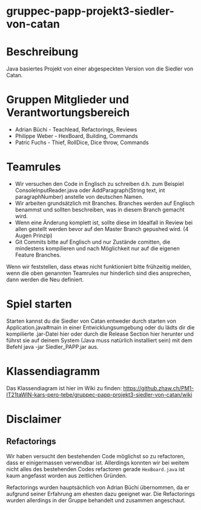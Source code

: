 # gruppec-papp-projekt3-siedler-von-catan

# Beschreibung
Java basiertes Projekt von einer abgespeckten Version von die Siedler von Catan.

# Gruppen Mitglieder und Verantwortungsbereich
* Adrian Büchi - Teachlead, Refactorings, Reviews
* Philippe Weber - HexBoard, Building, Commands
* Patric Fuchs - Thief, RollDice, Dice throw, Commands

# Teamrules

* Wir versuchen den Code in Englisch zu schreiben d.h. zum Beispiel ConsoleInputReader.java oder AddParagraph(String text, int paragraphNumber) anstelle von deutschen Namen.
* Wir arbeiten grundsätzlich mit Branches. Branches werden auf Englisch benammst und sollten beschreiben, was in diesem Branch gemacht wird.
* Wenn eine Änderung komplett ist, sollte diese im Idealfall in Review bei allen gestellt werden bevor auf den Master Branch gepushed wird. (4 Augen Prinzip)
* Git Commits bitte auf Englisch und nur Zustände comitten, die mindestens kompilieren und nach Möglichkeit nur auf die eigenen Feature Branches.

Wenn wir feststellen, dass etwas nicht funktioniert bitte frühzeitig melden, wenn die oben genannten Teamrules nur hinderlich sind dies ansprechen, dann werden die Neu definiert.

# Spiel starten
Starten kannst du die Siedler von Catan entweder durch starten von Application.java#main in einer Entwicklungsumgebung oder du lädts dir die kompilierte .jar-Datei hier oder durch die Release Section hier herunter und führst sie auf deinem System (Java muss natürlich installiert sein) mit dem Befehl java -jar Siedler_PAPP.jar aus.

# Klassendiagramm

Das Klassendiagram ist hier im Wiki zu finden: 
https://github.zhaw.ch/PM1-IT21taWIN-kars-pero-tebe/gruppec-papp-projekt3-siedler-von-catan/wiki

# Disclaimer

## Refactorings
Wir haben versucht den bestehenden Code möglichst so zu refactoren, dass er einigermassen verwendbar ist. Allerdings konnten wir bei weitem nicht alles des bestehenden Codes refactoren gerade `HexBoard.java` ist kaum angefasst worden aus zeitlichen Gründen.

Refactorings wurden hauptsächlich von Adrian Büchi übernommen, da er aufgrund seiner Erfahrung am ehesten dazu geeignet war. Die Refactorings wurden allerdings in der Gruppe behandelt und zusammen angeschaut.
